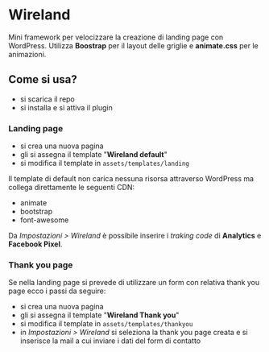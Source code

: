 # Wireland
Mini framework per velocizzare la creazione di landing page con WordPress. Utilizza **Boostrap** per il layout delle griglie e **animate.css** per le animazioni.

## Come si usa?

* si scarica il repo
* si installa e si attiva il plugin

### Landing page

* si crea una nuova pagina
* gli si assegna il template "**Wireland default**"
* si modifica il template in `assets/templates/landing`

Il template di default non carica nessuna risorsa attraverso WordPress ma collega direttamente le seguenti CDN:
* animate
* bootstrap
* font-awesome

Da *Impostazioni > Wireland* è possibile inserire i *traking code* di **Analytics** e **Facebook Pixel**.

### Thank you page

Se nella landing page si prevede di utilizzare un form con relativa thank you page ecco i passi da seguire:

* si crea una nuova pagina
* gli si assegna il template "**Wireland Thank you**"
* si modifica il template in `assets/templates/thankyou`
* in *Impostazioni > Wireland* si seleziona la thank you page creata e si inserisce la mail a cui inviare i dati del form di contatto

